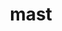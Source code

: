 ---
category: 4-letters
denotation: null
name: mast
reference_link: https://www.etymonline.com/word/mast
root_language: null
root_name: null
title: mast
type: free
word_sums:
- respelling: mast
  sum: 'Mast + '
---